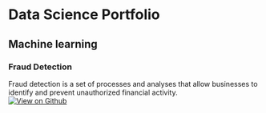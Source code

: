# Data Science Portfolio

## Machine learning

### Fraud Detection
Fraud detection is a set of processes and analyses that allow businesses to identify and prevent unauthorized financial activity.
<br>
[![View on Github](https://img.shields.io/badge/GitHub-View_on_GitHub-blue?logo=GitHub)](https://github.com/tamalkarm/fraud_detection)
<br>
